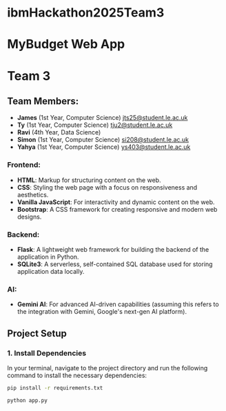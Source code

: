 ﻿# ibmHackathon2025Team3

# MyBudget Web App

# Team 3

## Team Members:
- **James** (1st Year, Computer Science) jts25@student.le.ac.uk
- **Ty** (1st Year, Computer Science) tju2@student.le.ac.uk
- **Ravi** (4th Year, Data Science) 
- **Simon** (1st Year, Computer Science) si208@student.le.ac.uk
- **Yahya** (1st Year, Computer Science) ys403@student.le.ac.uk

### Frontend:
- **HTML**: Markup for structuring content on the web.
- **CSS**: Styling the web page with a focus on responsiveness and aesthetics.
- **Vanilla JavaScript**: For interactivity and dynamic content on the web.
- **Bootstrap**: A CSS framework for creating responsive and modern web designs.

### Backend:
- **Flask**: A lightweight web framework for building the backend of the application in Python.
- **SQLite3**: A serverless, self-contained SQL database used for storing application data locally.

### AI:
- **Gemini AI**: For advanced AI-driven capabilities (assuming this refers to the integration with Gemini, Google's next-gen AI platform).

## Project Setup

### 1. Install Dependencies
In your terminal, navigate to the project directory and run the following command to install the necessary dependencies:

```bash
pip install -r requirements.txt

python app.py


